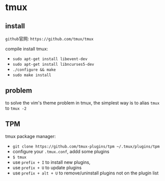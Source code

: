 # tmux

## install

`github`官网: `https://github.com/tmux/tmux`

compile install tmux: 
* `sudo apt-get install libevent-dev`
* `sudo apt-get install libncurses5-dev`
* `./configure && make`
* `sudo make install`

## problem

to solve the vim's theme problem in tmux, the simplest way is to alias `tmux` to `tmux -2`

## TPM

tmux package manager:
* `git clone https://github.com/tmux-plugins/tpm ~/.tmux/plugins/tpm`
* configure your `.tmux.conf`, addd some plugins
* `$ tmux`
* use `prefix + I` to install new plugins, 
* use `prefix + U` to update plugins
* use `prefix + alt + U` to remove/uninstall plugins not on the plugin list
